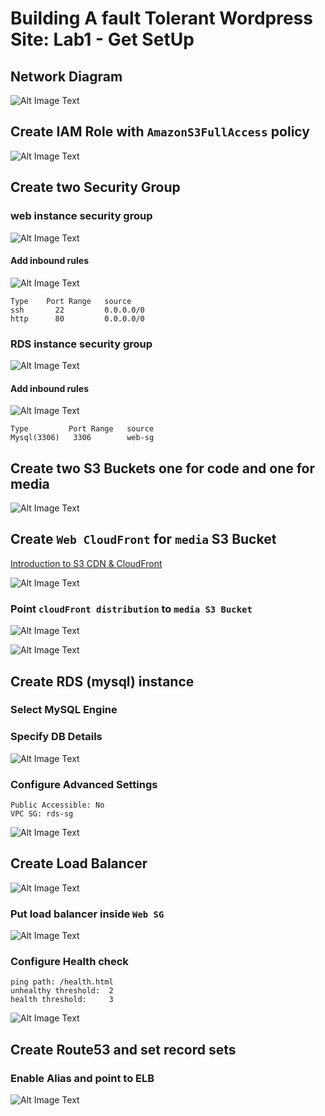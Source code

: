 # Building A fault Tolerant Wordpress Site: Lab1 - Get SetUp

## Network Diagram

![Alt Image Text](images/1_1.jpg "body image")

## Create IAM Role with `AmazonS3FullAccess` policy

![Alt Image Text](images/1_2.jpg "body image")

## Create two Security Group


### web instance security group

![Alt Image Text](images/1_3.jpg "body image")

#### Add inbound rules 

![Alt Image Text](images/1_4.jpg "body image")

```
Type    Port Range   source
ssh       22         0.0.0.0/0
http      80         0.0.0.0/0
```
### RDS instance security group

![Alt Image Text](images/1_5.jpg "body image")

#### Add inbound rules 

![Alt Image Text](images/1_6.jpg "body image")

```
Type         Port Range   source
Mysql(3306)   3306        web-sg
```


## Create two S3 Buckets one for code and one for media

![Alt Image Text](images/1_7.jpg "body image")

## Create `Web CloudFront` for `media` S3 Bucket

[Introduction to S3 CDN & CloudFront](../5S3/4CDN_Cloudfront.md)

![Alt Image Text](images/1_9.jpg "body image")

### Point `cloudFront distribution` to `media S3 Bucket`

![Alt Image Text](images/1_8.jpg "body image")

![Alt Image Text](images/1_10.jpg "body image")

## Create RDS (mysql) instance

### Select MySQL Engine

### Specify DB Details

![Alt Image Text](images/1_11.jpg "body image")

### Configure Advanced Settings

```
Public Accessible: No
VPC SG: rds-sg 
```
![Alt Image Text](images/1_12.jpg "body image")


## Create Load Balancer

![Alt Image Text](images/1_13.jpg "body image")

### Put load balancer inside `Web SG`

![Alt Image Text](images/1_14.jpg "body image")

### Configure Health check

```
ping path: /health.html
unhealthy threshold:  2
health threshold:     3
```
![Alt Image Text](images/1_15.jpg "body image")


## Create Route53 and set record sets

### Enable Alias and point to ELB

![Alt Image Text](images/1_16.jpg "body image")






